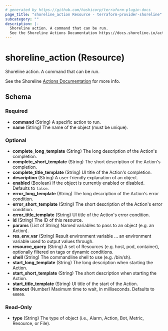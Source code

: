 ```yaml
---
# generated by https://github.com/hashicorp/terraform-plugin-docs
page_title: "shoreline_action Resource - terraform-provider-shoreline"
subcategory: ""
description: |-
  Shoreline action. A command that can be run.
  See the Shoreline Actions Documentation https://docs.shoreline.io/actions for more info.
---
```


# shoreline_action (Resource)

Shoreline action. A command that can be run.

See the Shoreline [Actions Documentation](https://docs.shoreline.io/actions) for more info.



<!-- schema generated by tfplugindocs -->
## Schema

### Required

- **command** (String) A specific action to run.
- **name** (String) The name of the object (must be unique).

### Optional

- **complete_long_template** (String) The long description of the Action's completion.
- **complete_short_template** (String) The short description of the Action's completion.
- **complete_title_template** (String) UI title of the Action's completion.
- **description** (String) A user-friendly explanation of an object.
- **enabled** (Boolean) If the object is currently enabled or disabled. Defaults to `false`.
- **error_long_template** (String) The long description of the Action's error condition.
- **error_short_template** (String) The short description of the Action's error condition.
- **error_title_template** (String) UI title of the Action's error condition.
- **id** (String) The ID of this resource.
- **params** (List of String) Named variables to pass to an object (e.g. an Action).
- **res_env_var** (String) Result environment variable ... an environment variable used to output values through.
- **resource_query** (String) A set of Resources (e.g. host, pod, container), optionally filtered on tags or dynamic conditions.
- **shell** (String) The commandline shell to use (e.g. /bin/sh).
- **start_long_template** (String) The long description when starting the Action.
- **start_short_template** (String) The short description when starting the Action.
- **start_title_template** (String) UI title of the start of the Action.
- **timeout** (Number) Maximum time to wait, in milliseconds. Defaults to `60000`.

### Read-Only

- **type** (String) The type of object (i.e., Alarm, Action, Bot, Metric, Resource, or File).


